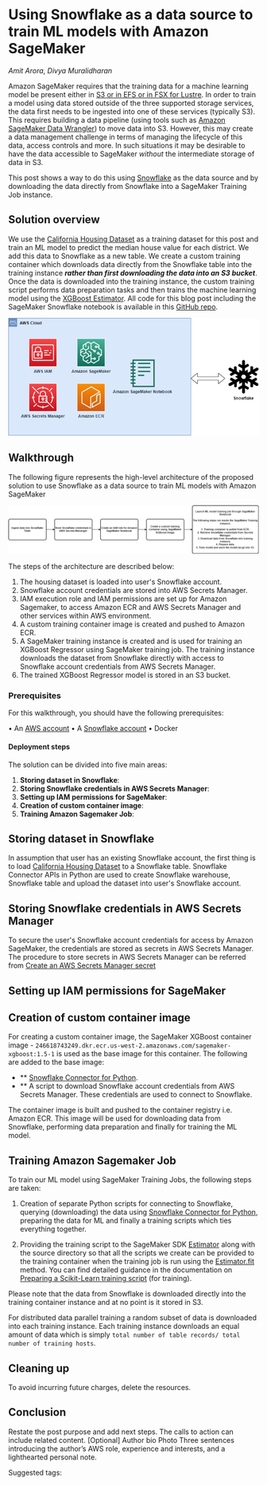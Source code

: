 # Using Snowflake as a data source to train ML models with Amazon SageMaker

_Amit Arora_, _Divya Muralidharan_

Amazon SageMaker requires that the training data for a machine learning model be present either in [S3 or in EFS or in FSX for Lustre](https://aws.amazon.com/blogs/machine-learning/choose-the-best-data-source-for-your-amazon-sagemaker-training-job/). In order to train a model using data stored outside of the three supported storage services, the data first needs to be ingested into one of these services (typically S3). This requires building a data pipeline (using tools such as [Amazon SageMaker Data Wrangler](https://aws.amazon.com/sagemaker/data-wrangler/)) to move data into S3. However, this may create a data management challenge in terms of managing the lifecycle of this data, access controls and more. In such situations it may be desirable to have the data accessible to SageMaker _without_ the intermediate storage of data in S3.

This post shows a way to do this using [Snowflake](https://www.snowflake.com/) as the data source and by downloading the data directly from Snowflake into a SageMaker Training Job instance.

## Solution overview

We use the [California Housing Dataset](https://inria.github.io/scikit-learn-mooc/python_scripts/datasets_california_housing.html) as a training dataset for this post and train an ML model to predict the median house value for each district. We add this data to Snowflake as a new table. We create a custom training container which downloads data directly from the Snowflake table into the training instance **_rather than first downloading the data into an S3 bucket_**. Once the data is downloaded into the training instance, the custom training script performs data preparation tasks and then trains the machine learning model using the [XGBoost Estimator](https://sagemaker.readthedocs.io/en/stable/frameworks/xgboost/using_xgboost.html). All code for this blog post including the SageMaker Snowflake notebook is available in this [GitHub repo](https://github.com/aws-samples/amazon-sagemaker-w-snowflake-as-datasource).

![Architecture](img/snowflake-sagemaker-Page-1.png)

## Walkthrough

The following figure represents the high-level architecture of the proposed solution to use Snowflake as a data source to train ML models with Amazon SageMaker

![Flowchart](img/snowflake-sagemaker-Page-2.png)

The steps of the architecture are described below:

1. The housing dataset is loaded into user's Snowflake account.
2. Snowflake account credentials are stored into AWS Secrets Manager.  
3. IAM execution role and IAM permissions are set up for Amazon Sagemaker, to access Amazon ECR and AWS Secrets Manager and other services  within AWS environment.
4. A custom training container image is created and pushed to Amazon ECR.
5. A SageMaker training instance is created and is used for training an XGBoost Regressor using SageMaker training job. The training instance downloads the dataset from Snowflake directly with access to Snowflake account credentials from AWS Secrets Manager.
6. The trained XGBoost Regressor model is stored in an S3 bucket.

### Prerequisites

For this walkthrough, you should have the following prerequisites:

• An [AWS account](https://signin.aws.amazon.com/signin?redirect_uri=https%3A%2F%2Fportal.aws.amazon.com%2Fbilling%2Fsignup%2Fresume&client_id=signup)
• A [Snowflake account](https://signup.snowflake.com/?utm_cta=trial-en-www-homepage-top-right-nav-ss-evg&_ga=2.36125795.2140702267.1672969035-1338836953.1670007010)
• Docker

#### Deployment steps

The solution can be divided into five main areas:

1. **Storing dataset in Snowflake**: 
2. **Storing Snowflake credentials in AWS Secrets Manager**: 
3. **Setting up IAM permissions for SageMaker**: 
4. **Creation of custom container image**: 
5. **Training Amazon Sagemaker Job**: 

## Storing dataset in Snowflake

In assumption that user has an existing Snowflake account, the first thing is to load [California Housing Dataset](https://inria.github.io/scikit-learn-mooc/python_scripts/datasets_california_housing.html) to a Snowflake table. Snowflake Connector APIs in Python are used to create Snowflake warehouse, Snowflake table and upload the dataset into user's Snowflake account. 

## Storing Snowflake credentials in AWS Secrets Manager

To secure the user's Snowflake account credentials for access by Amazon SageMaker, the credentials are stored as secrets in AWS Secrets Manager. The procedure to store secrets in AWS Secrets Manager can be referred from [Create an AWS Secrets Manager secret](https://docs.aws.amazon.com/secretsmanager/latest/userguide/create_secret.html)

## Setting up IAM permissions for SageMaker



## Creation of custom container image

For creating a custom container image, the SageMaker XGBoost container image - `246618743249.dkr.ecr.us-west-2.amazonaws.com/sagemaker-xgboost:1.5-1` is used as the base image for this container.
The following are added to the base image:
- ** [Snowflake Connector for Python](https://docs.snowflake.com/en/user-guide/python-connector.html).
- ** A script to download Snowflake account credentials from  AWS Secrets Manager. These credentials are used to connect to Snowflake.

The container image is built and pushed to the container registry i.e. Amazon ECR. This image will be used for downloading data from Snowflake, performing data preparation and finally for training the ML model.

## Training Amazon Sagemaker Job

To train our ML model using SageMaker Training Jobs, the following steps are taken:

1. Creation of separate Python scripts for connecting to Snowflake, querying (downloading) the data using [Snowflake Connector for Python](https://docs.snowflake.com/en/user-guide/python-connector.html), preparing the data for ML and finally a training scripts which ties everything together.

1. Providing the training script to the SageMaker SDK [Estimator](https://sagemaker.readthedocs.io/en/stable/api/training/estimators.html) along with the source directory so that all the scripts we create can be provided to the training container when the training job is run using the [Estimator.fit](https://sagemaker.readthedocs.io/en/stable/api/training/estimators.html#sagemaker.estimator.EstimatorBase.fit) method. You can find detailed guidance in the documentation on [Preparing a Scikit-Learn training script](https://sagemaker.readthedocs.io/en/stable/frameworks/sklearn/using_sklearn.html#prepare-a-scikit-learn-training-script) (for training).

Please note that the data from Snowflake is downloaded directly into the training container instance and at no point is it stored in S3.

For distributed data parallel training a random subset of data is downloaded into each training instance. Each training instance downloads an equal amount of data which is simply `total number of table records/ total number of training hosts`.


## Cleaning up

To avoid incurring future charges, delete the resources.

## Conclusion

Restate the post purpose and add next steps. The calls to action can include related content.
[Optional] Author bio
Photo Three sentences introducing the author’s AWS role, experience and interests, and a lighthearted personal note.

Suggested tags:
